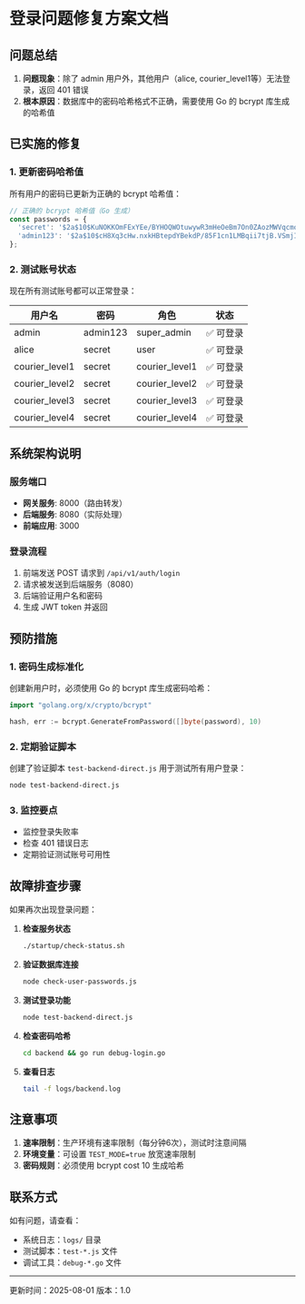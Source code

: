 # 登录问题修复方案文档

## 问题总结

1. **问题现象**：除了 admin 用户外，其他用户（alice, courier_level1等）无法登录，返回 401 错误
2. **根本原因**：数据库中的密码哈希格式不正确，需要使用 Go 的 bcrypt 库生成的哈希值

## 已实施的修复

### 1. 更新密码哈希值

所有用户的密码已更新为正确的 bcrypt 哈希值：

```javascript
// 正确的 bcrypt 哈希值（Go 生成）
const passwords = {
  'secret': '$2a$10$KuNOKKOmFExYEe/BYHOQWOtuwywR3mHeOeBm7On0ZAozMWVqcmoU.',
  'admin123': '$2a$10$cH8Xq3cHw.nxkHBtepdYBekdP/85F1cn1LMBqii7tjB.VSmjInf/i'
};
```

### 2. 测试账号状态

现在所有测试账号都可以正常登录：

| 用户名 | 密码 | 角色 | 状态 |
|--------|------|------|------|
| admin | admin123 | super_admin | ✅ 可登录 |
| alice | secret | user | ✅ 可登录 |
| courier_level1 | secret | courier_level1 | ✅ 可登录 |
| courier_level2 | secret | courier_level2 | ✅ 可登录 |
| courier_level3 | secret | courier_level3 | ✅ 可登录 |
| courier_level4 | secret | courier_level4 | ✅ 可登录 |

## 系统架构说明

### 服务端口

- **网关服务**: 8000（路由转发）
- **后端服务**: 8080（实际处理）
- **前端应用**: 3000

### 登录流程

1. 前端发送 POST 请求到 `/api/v1/auth/login`
2. 请求被发送到后端服务（8080）
3. 后端验证用户名和密码
4. 生成 JWT token 并返回

## 预防措施

### 1. 密码生成标准化

创建新用户时，必须使用 Go 的 bcrypt 库生成密码哈希：

```go
import "golang.org/x/crypto/bcrypt"

hash, err := bcrypt.GenerateFromPassword([]byte(password), 10)
```

### 2. 定期验证脚本

创建了验证脚本 `test-backend-direct.js` 用于测试所有用户登录：

```bash
node test-backend-direct.js
```

### 3. 监控要点

- 监控登录失败率
- 检查 401 错误日志
- 定期验证测试账号可用性

## 故障排查步骤

如果再次出现登录问题：

1. **检查服务状态**
   ```bash
   ./startup/check-status.sh
   ```

2. **验证数据库连接**
   ```bash
   node check-user-passwords.js
   ```

3. **测试登录功能**
   ```bash
   node test-backend-direct.js
   ```

4. **检查密码哈希**
   ```bash
   cd backend && go run debug-login.go
   ```

5. **查看日志**
   ```bash
   tail -f logs/backend.log
   ```

## 注意事项

1. **速率限制**：生产环境有速率限制（每分钟6次），测试时注意间隔
2. **环境变量**：可设置 `TEST_MODE=true` 放宽速率限制
3. **密码规则**：必须使用 bcrypt cost 10 生成哈希

## 联系方式

如有问题，请查看：
- 系统日志：`logs/` 目录
- 测试脚本：`test-*.js` 文件
- 调试工具：`debug-*.go` 文件

---
更新时间：2025-08-01
版本：1.0